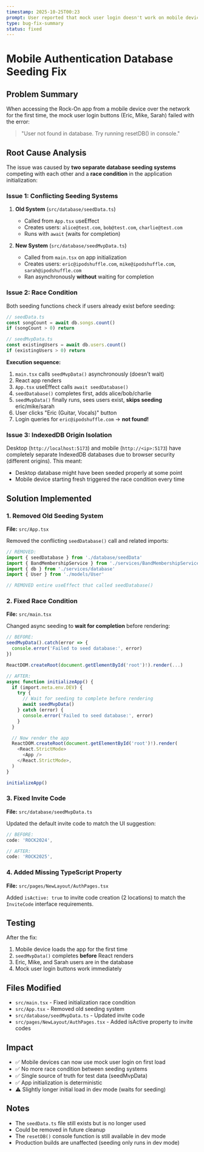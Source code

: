 ```yaml
---
timestamp: 2025-10-25T00:23
prompt: User reported that mock user login doesn't work on mobile device (first time loading app). Error message suggested running resetDB(). Investigation revealed database seeding race condition.
type: bug-fix-summary
status: fixed
---
```


# Mobile Authentication Database Seeding Fix

## Problem Summary

When accessing the Rock-On app from a mobile device over the network for the first time, the mock user login buttons (Eric, Mike, Sarah) failed with the error:

> "User not found in database. Try running resetDB() in console."

## Root Cause Analysis

The issue was caused by **two separate database seeding systems** competing with each other and a **race condition** in the application initialization:

### Issue 1: Conflicting Seeding Systems

1. **Old System** (`src/database/seedData.ts`)
   - Called from `App.tsx` useEffect
   - Creates users: `alice@test.com`, `bob@test.com`, `charlie@test.com`
   - Runs with `await` (waits for completion)

2. **New System** (`src/database/seedMvpData.ts`)
   - Called from `main.tsx` on app initialization
   - Creates users: `eric@ipodshuffle.com`, `mike@ipodshuffle.com`, `sarah@ipodshuffle.com`
   - Ran asynchronously **without** waiting for completion

### Issue 2: Race Condition

Both seeding functions check if users already exist before seeding:

```typescript
// seedData.ts
const songCount = await db.songs.count()
if (songCount > 0) return

// seedMvpData.ts
const existingUsers = await db.users.count()
if (existingUsers > 0) return
```

**Execution sequence:**
1. `main.tsx` calls `seedMvpData()` asynchronously (doesn't wait)
2. React app renders
3. `App.tsx` useEffect calls `await seedDatabase()`
4. `seedDatabase()` completes first, adds alice/bob/charlie
5. `seedMvpData()` finally runs, sees users exist, **skips seeding** eric/mike/sarah
6. User clicks "Eric (Guitar, Vocals)" button
7. Login queries for `eric@ipodshuffle.com` → **not found!**

### Issue 3: IndexedDB Origin Isolation

Desktop (`http://localhost:5173`) and mobile (`http://<ip>:5173`) have completely separate IndexedDB databases due to browser security (different origins). This meant:
- Desktop database might have been seeded properly at some point
- Mobile device starting fresh triggered the race condition every time

## Solution Implemented

### 1. Removed Old Seeding System
**File:** `src/App.tsx`

Removed the conflicting `seedDatabase()` call and related imports:
```typescript
// REMOVED:
import { seedDatabase } from './database/seedData'
import { BandMembershipService } from './services/BandMembershipService'
import { db } from './services/database'
import { User } from './models/User'

// REMOVED entire useEffect that called seedDatabase()
```

### 2. Fixed Race Condition
**File:** `src/main.tsx`

Changed async seeding to **wait for completion** before rendering:

```typescript
// BEFORE:
seedMvpData().catch(error => {
  console.error('Failed to seed database:', error)
})

ReactDOM.createRoot(document.getElementById('root')!).render(...)

// AFTER:
async function initializeApp() {
  if (import.meta.env.DEV) {
    try {
      // Wait for seeding to complete before rendering
      await seedMvpData()
    } catch (error) {
      console.error('Failed to seed database:', error)
    }
  }

  // Now render the app
  ReactDOM.createRoot(document.getElementById('root')!).render(
    <React.StrictMode>
      <App />
    </React.StrictMode>,
  )
}

initializeApp()
```

### 3. Fixed Invite Code
**File:** `src/database/seedMvpData.ts`

Updated the default invite code to match the UI suggestion:
```typescript
// BEFORE:
code: 'ROCK2024',

// AFTER:
code: 'ROCK2025',
```

### 4. Added Missing TypeScript Property
**File:** `src/pages/NewLayout/AuthPages.tsx`

Added `isActive: true` to invite code creation (2 locations) to match the `InviteCode` interface requirements.

## Testing

After the fix:
1. Mobile device loads the app for the first time
2. `seedMvpData()` completes **before** React renders
3. Eric, Mike, and Sarah users are in the database
4. Mock user login buttons work immediately

## Files Modified

- `src/main.tsx` - Fixed initialization race condition
- `src/App.tsx` - Removed old seeding system
- `src/database/seedMvpData.ts` - Updated invite code
- `src/pages/NewLayout/AuthPages.tsx` - Added isActive property to invite codes

## Impact

- ✅ Mobile devices can now use mock user login on first load
- ✅ No more race condition between seeding systems
- ✅ Single source of truth for test data (seedMvpData)
- ✅ App initialization is deterministic
- ⚠️ Slightly longer initial load in dev mode (waits for seeding)

## Notes

- The `seedData.ts` file still exists but is no longer used
- Could be removed in future cleanup
- The `resetDB()` console function is still available in dev mode
- Production builds are unaffected (seeding only runs in dev mode)
